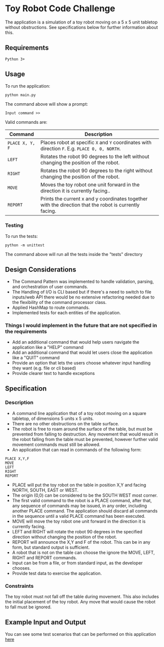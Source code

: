 # Toy Robot Code Challenge
The application is a simulation of a toy robot moving on a 5 x 5 unit tabletop without obstructions. See specifications below for further information about this.

## Requirements
```
Python 3+
```

## Usage

To run the application:
```
python main.py
```

The command above will show a prompt:
```
Input command >>
```

Valid commands are:

| Command       | Description
| ---           | ---
| `PLACE X, Y, F` | Places robot at specific `X` and `Y` coordinates with direction `F`. E.g. `PLACE 0, 0, NORTH`.
| `LEFT`        | Rotates the robot 90 degrees to the left without changing the position of the robot.
| `RIGHT`       | Rotates the robot 90 degrees to the right without changing the position of the robot.
| `MOVE`        | Moves the toy robot one unit forward in the direction it is currently facing..
| `REPORT`      | Prints the current x and y coordinates together with the direction that the robot is currently facing.

### Testing
To run the tests:
```
python -m unittest
```
The command above will run all the tests inside the "tests" directory

## Design Considerations
- The Command Pattern was implemented to handle validation, parsing, and orchestration of user commands.
- The Handling of I/O is CLI based but if there's a need to switch to file inputs/web API there would be no extensive refactoring needed due to the flexibility of the command processor class.
- Applied HashMap to route commands.
- Implemented tests for each entities of the application.

### Things I would implement in the future that are not specified in the requirements
- Add an additional command that would help users navigate the application like a "HELP" command
- Add an additional command that would let users close the application like a "QUIT" command
- Provide an option that lets the users choose whatever input handling they want (e.g. file or cli based)
- Provide clearer text to handle exceptions

## Specification

### Description
- A command line application that of a toy robot moving on a square tabletop, 
  of dimensions 5 units x 5 units.
- There are no other obstructions on the table surface.
- The robot is free to roam around the surface of the table, but must be 
  prevented from falling to destruction. Any movement that would result in the 
  robot falling from the table must be prevented, however further valid 
  movement commands must still be allowed.
- An application that can read in commands of the following form:

```
PLACE X,Y,F
MOVE
LEFT
RIGHT
REPORT
```

- PLACE will put the toy robot on the table in position X,Y and facing NORTH,
  SOUTH, EAST or WEST.
- The origin (0,0) can be considered to be the SOUTH WEST most corner.
- The first valid command to the robot is a PLACE command, after that, any
  sequence of commands may be issued, in any order, including another PLACE
  command. The application should discard all commands in the sequence until a
  valid PLACE command has been executed.
- MOVE will move the toy robot one unit forward in the direction it is currently
  facing.
- LEFT and RIGHT will rotate the robot 90 degrees in the specified direction
  without changing the position of the robot.
- REPORT will announce the X,Y and F of the robot. This can be in any form, but
  standard output is sufficient.
- A robot that is not on the table can choose the ignore the MOVE, LEFT, RIGHT
  and REPORT commands.
- Input can be from a file, or from standard input, as the developer chooses.
- Provide test data to exercise the application.

### Constraints
The toy robot must not fall off the table during movement. This also includes 
the initial placement of the toy robot. Any move that would cause the robot 
to fall must be ignored.

## Example Input and Output
You can see some test scenarios that can be performed on this application [here](./test_data/test_data.txt)
